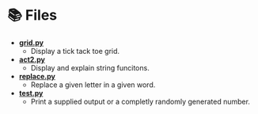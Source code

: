 # 📚 Files
* **[grid.py](https://github.com/Quinny-J/codenation/blob/main/Week%201/Day%201/grid.py)**
  * Display a tick tack toe grid.
* **[act2.py]([https://github.com/Quinny-J/codenation](https://github.com/Quinny-J/codenation/blob/main/Week%201/Day%201/act2.py))**
  * Display and explain string funcitons.
* **[replace.py]([https://github.com/Quinny-J/codenation](https://github.com/Quinny-J/codenation/blob/main/Week%201/Day%201/replace.py))**
  * Replace a given letter in a given word.
* **[test.py]([https://github.com/Quinny-J/codenation](https://github.com/Quinny-J/codenation/blob/main/Week%201/Day%201/test.py))**
  * Print a supplied output or a completly randomly generated number.
